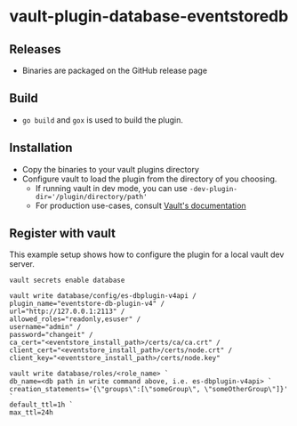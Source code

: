 # vault-plugin-database-eventstoredb

## Releases

* Binaries are packaged on the GitHub release page

## Build

* `go build` and `gox` is used to build the plugin.

## Installation

* Copy the binaries to your vault plugins directory
* Configure vault to load the plugin from the directory of you choosing.
    * If running vault in dev mode, you can use `-dev-plugin-dir='/plugin/directory/path'`
    * For production use-cases, consult [Vault's documentation](https://www.vaultproject.io/docs/internals/plugins#plugin-directory)

## Register with vault
This example setup shows how to configure the plugin for a local vault dev server.

```
vault secrets enable database
```

```
vault write database/config/es-dbplugin-v4api /
plugin_name="eventstore-db-plugin-v4" /
url="http://127.0.0.1:2113" /
allowed_roles="readonly,esuser" /
username="admin" /
password="changeit" /
ca_cert="<eventstore_install_path>/certs/ca/ca.crt" /
client_cert="<eventstore_install_path>/certs/node.crt" /
client_key="<eventstore_install_path>/certs/node.key"
```

```
vault write database/roles/<role_name> `
db_name=<db path in write command above, i.e. es-dbplugin-v4api> `
creation_statements='{\"groups\":[\"someGroup\", \"someOtherGroup\"]}' `
default_ttl=1h `
max_ttl=24h
```
